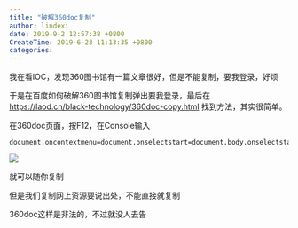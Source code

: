 ```yaml
---
title: "破解360doc复制"
author: lindexi
date: 2019-9-2 12:57:38 +0800
CreateTime: 2019-6-23 11:13:35 +0800
categories: 
---
```


我在看IOC，发现360图书馆有一篇文章很好，但是不能复制，要我登录，好烦

<!--more-->


<!-- csdn -->

于是在百度如何破解360图书馆复制弹出要我登录，最后在<https://laod.cn/black-technology/360doc-copy.html> 找到方法，其实很简单。

在360doc页面，按F12，在Console输入

```
document.oncontextmenu=document.onselectstart=document.body.onselectstart=document.oncopy=document.body.oncopy=""
```

![](http://image.acmx.xyz/f36f070c-0b7e-477c-8d58-c740132590ba201612121948.jpg)

就可以随你复制

但是我们复制网上资源要说出处，不能直接就复制

360doc这样是非法的，不过就没人去告

